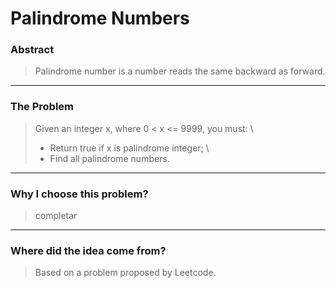 # Palindrome Numbers

### Abstract
>Palindrome number is a number reads the same backward as forward.

---
### The Problem
>Given an integer x, where 0 < x <= 9999, you must: \
>* Return true if x is palindrome integer; \
>* Find all palindrome numbers.

---
### Why I choose this problem?
>completar

---
### Where did the idea come from?
>Based on a problem proposed by Leetcode.